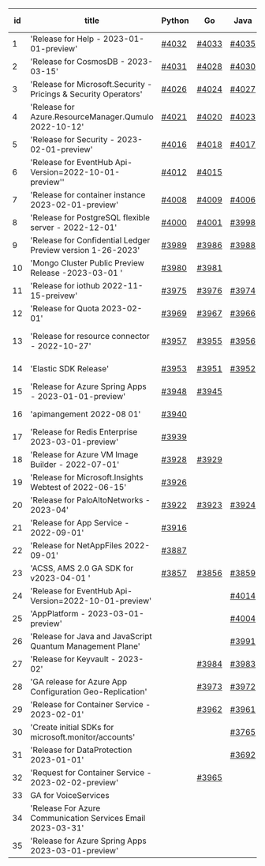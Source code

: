 | id | title | Python | Go | Java | Js | created date | target date | status |
| ------ | ------ | ------ | ------ | ------ | ------ | ------ | ------ | :-----: |
| 1 | 'Release for Help - 2023-01-01-preview'  | [#4032](https://github.com/Azure/sdk-release-request/issues/4032)  | [#4033](https://github.com/Azure/sdk-release-request/issues/4033)  | [#4035](https://github.com/Azure/sdk-release-request/issues/4035)  | [#4034](https://github.com/Azure/sdk-release-request/issues/4034)  | 04-12 | 04-28 |  |
| 2 | 'Release for CosmosDB - 2023-03-15'  | [#4031](https://github.com/Azure/sdk-release-request/issues/4031)  | [#4028](https://github.com/Azure/sdk-release-request/issues/4028)  | [#4030](https://github.com/Azure/sdk-release-request/issues/4030)  | [#4029](https://github.com/Azure/sdk-release-request/issues/4029)  | 04-11 | 04-28 |  |
| 3 | 'Release for Microsoft.Security - Pricings & Security Operators'  | [#4026](https://github.com/Azure/sdk-release-request/issues/4026)  | [#4024](https://github.com/Azure/sdk-release-request/issues/4024)  | [#4027](https://github.com/Azure/sdk-release-request/issues/4027)  | [#4025](https://github.com/Azure/sdk-release-request/issues/4025)  | 04-10 | 04-28 |  |
| 4 | 'Release for Azure.ResourceManager.Qumulo 2022-10-12'  | [#4021](https://github.com/Azure/sdk-release-request/issues/4021)  | [#4020](https://github.com/Azure/sdk-release-request/issues/4020)  | [#4023](https://github.com/Azure/sdk-release-request/issues/4023)  | [#4022](https://github.com/Azure/sdk-release-request/issues/4022)  | 04-06 | 04-14 |  |
| 5 | 'Release for Security - 2023-02-01-preview'  | [#4016](https://github.com/Azure/sdk-release-request/issues/4016)  | [#4018](https://github.com/Azure/sdk-release-request/issues/4018)  | [#4017](https://github.com/Azure/sdk-release-request/issues/4017)  | [#4019](https://github.com/Azure/sdk-release-request/issues/4019)  | 04-04 | 04-28 |  |
| 6 | 'Release for EventHub Api-Version=2022-10-01-preview''  | [#4012](https://github.com/Azure/sdk-release-request/issues/4012)  | [#4015](https://github.com/Azure/sdk-release-request/issues/4015)  |  | [#4013](https://github.com/Azure/sdk-release-request/issues/4013)  | 04-04 | 04-14 |  |
| 7 | 'Release for container instance 2023-02-01-preview'  | [#4008](https://github.com/Azure/sdk-release-request/issues/4008)  | [#4009](https://github.com/Azure/sdk-release-request/issues/4009)  | [#4006](https://github.com/Azure/sdk-release-request/issues/4006)  | [#4007](https://github.com/Azure/sdk-release-request/issues/4007)  | 03-31 | 04-28 |  |
| 8 | 'Release for PostgreSQL flexible server - 2022-12-01'  | [#4000](https://github.com/Azure/sdk-release-request/issues/4000)  | [#4001](https://github.com/Azure/sdk-release-request/issues/4001)  | [#3998](https://github.com/Azure/sdk-release-request/issues/3998)  | [#3999](https://github.com/Azure/sdk-release-request/issues/3999)  | 03-27 | 04-28 |  |
| 9 | 'Release for Confidential Ledger Preview version 1-26-2023'  | [#3989](https://github.com/Azure/sdk-release-request/issues/3989)  | [#3986](https://github.com/Azure/sdk-release-request/issues/3986)  | [#3988](https://github.com/Azure/sdk-release-request/issues/3988)  | [#3987](https://github.com/Azure/sdk-release-request/issues/3987)  | 03-23 | 04-28 |  |
| 10 | 'Mongo Cluster Public Preview Release -2023-03-01 '  | [#3980](https://github.com/Azure/sdk-release-request/issues/3980)  | [#3981](https://github.com/Azure/sdk-release-request/issues/3981)  |  | [#3978](https://github.com/Azure/sdk-release-request/issues/3978)  | 03-23 | 04-28 |  |
| 11 | 'Release for iothub 2022-11-15-preivew'  | [#3975](https://github.com/Azure/sdk-release-request/issues/3975)  | [#3976](https://github.com/Azure/sdk-release-request/issues/3976)  | [#3974](https://github.com/Azure/sdk-release-request/issues/3974)  | [#3977](https://github.com/Azure/sdk-release-request/issues/3977)  | 03-22 | 04-28 |  |
| 12 | 'Release for Quota 2023-02-01'  | [#3969](https://github.com/Azure/sdk-release-request/issues/3969)  | [#3967](https://github.com/Azure/sdk-release-request/issues/3967)  | [#3966](https://github.com/Azure/sdk-release-request/issues/3966)  | [#3968](https://github.com/Azure/sdk-release-request/issues/3968)  | 03-22 | 04-28 |  |
| 13 | 'Release for resource connector - 2022-10-27'  | [#3957](https://github.com/Azure/sdk-release-request/issues/3957)  | [#3955](https://github.com/Azure/sdk-release-request/issues/3955)  | [#3956](https://github.com/Azure/sdk-release-request/issues/3956)  | [#3958](https://github.com/Azure/sdk-release-request/issues/3958)  | 03-21 | 04-28 | Hold on by Java/ |
| 14 | 'Elastic SDK Release'  | [#3953](https://github.com/Azure/sdk-release-request/issues/3953)  | [#3951](https://github.com/Azure/sdk-release-request/issues/3951)  | [#3952](https://github.com/Azure/sdk-release-request/issues/3952)  | [#3954](https://github.com/Azure/sdk-release-request/issues/3954)  | 03-21 | 04-28 |  |
| 15 | 'Release for Azure Spring Apps - 2023-01-01-preview'  | [#3948](https://github.com/Azure/sdk-release-request/issues/3948)  | [#3945](https://github.com/Azure/sdk-release-request/issues/3945)  |  | [#3946](https://github.com/Azure/sdk-release-request/issues/3946)  | 03-17 | 04-28 |  |
| 16 | 'apimangement 2022-08 01'  | [#3940](https://github.com/Azure/sdk-release-request/issues/3940)  |  |  |  | 03-16 | 04-28 |  |
| 17 | 'Release for Redis Enterprise 2023-03-01-preview'  | [#3939](https://github.com/Azure/sdk-release-request/issues/3939)  |  |  | [#3937](https://github.com/Azure/sdk-release-request/issues/3937)  | 03-16 | 04-28 |  |
| 18 | 'Release for Azure VM Image Builder - 2022-07-01'  | [#3928](https://github.com/Azure/sdk-release-request/issues/3928)  | [#3929](https://github.com/Azure/sdk-release-request/issues/3929)  |  | [#3930](https://github.com/Azure/sdk-release-request/issues/3930)  | 03-15 | 04-28 |  |
| 19 | 'Release for Microsoft.Insights Webtest of 2022-06-15'  | [#3926](https://github.com/Azure/sdk-release-request/issues/3926)  |  |  |  | 03-13 | 04-28 |  |
| 20 | 'Release for PaloAltoNetworks - 2023-04'  | [#3922](https://github.com/Azure/sdk-release-request/issues/3922)  | [#3923](https://github.com/Azure/sdk-release-request/issues/3923)  | [#3924](https://github.com/Azure/sdk-release-request/issues/3924)  | [#3921](https://github.com/Azure/sdk-release-request/issues/3921)  | 03-10 | 04-28 |  |
| 21 | 'Release for App Service - 2022-09-01'  | [#3916](https://github.com/Azure/sdk-release-request/issues/3916)  |  |  |  | 03-10 | 04-28 |  |
| 22 | 'Release for NetAppFiles 2022-09-01'  | [#3887](https://github.com/Azure/sdk-release-request/issues/3887)  |  |  |  | 03-06 | 04-28 |  |
| 23 | 'ACSS, AMS 2.0 GA SDK for v2023-04-01 '  | [#3857](https://github.com/Azure/sdk-release-request/issues/3857)  | [#3856](https://github.com/Azure/sdk-release-request/issues/3856)  | [#3859](https://github.com/Azure/sdk-release-request/issues/3859)  | [#3858](https://github.com/Azure/sdk-release-request/issues/3858)  | 03-02 | 04-28 |  |
| 24 | 'Release for EventHub Api-Version=2022-10-01-preview'  |  |  | [#4014](https://github.com/Azure/sdk-release-request/issues/4014)  |  | 04-04 | 04-28 |  |
| 25 | 'AppPlatform - 2023-03-01-preview'  |  |  | [#4004](https://github.com/Azure/sdk-release-request/issues/4004)  |  | 03-31 | 04-28 |  |
| 26 | 'Release for Java and JavaScript Quantum Management Plane'  |  |  | [#3991](https://github.com/Azure/sdk-release-request/issues/3991)  | [#3992](https://github.com/Azure/sdk-release-request/issues/3992)  | 03-24 | 04-28 |  |
| 27 | 'Release for Keyvault - 2023-02'  |  | [#3984](https://github.com/Azure/sdk-release-request/issues/3984)  | [#3983](https://github.com/Azure/sdk-release-request/issues/3983)  | [#3982](https://github.com/Azure/sdk-release-request/issues/3982)  | 03-23 | 04-28 |  |
| 28 | 'GA release for Azure App Configuration Geo-Replication'  |  | [#3973](https://github.com/Azure/sdk-release-request/issues/3973)  | [#3972](https://github.com/Azure/sdk-release-request/issues/3972)  | [#3971](https://github.com/Azure/sdk-release-request/issues/3971)  | 03-22 | 04-28 |  |
| 29 | 'Release for Container Service - 2023-02-01'  |  | [#3962](https://github.com/Azure/sdk-release-request/issues/3962)  | [#3961](https://github.com/Azure/sdk-release-request/issues/3961)  | [#3963](https://github.com/Azure/sdk-release-request/issues/3963)  | 03-22 | 04-28 |  |
| 30 | 'Create initial SDKs for microsoft.monitor/accounts'  |  |  | [#3765](https://github.com/Azure/sdk-release-request/issues/3765)  |  | 02-10 | 03-24 |  |
| 31 | 'Release for DataProtection 2023-01-01'  |  |  | [#3692](https://github.com/Azure/sdk-release-request/issues/3692)  |  | 01-24 | 02-24 |  |
| 32 | 'Request for Container Service - 2023-02-02-preview'  |  | [#3965](https://github.com/Azure/sdk-release-request/issues/3965)  |  | [#3964](https://github.com/Azure/sdk-release-request/issues/3964)  | 03-22 | 04-28 |  |
| 33 | GA for VoiceServices  |  |  |  | [#4011](https://github.com/Azure/sdk-release-request/issues/4011)  | 04-04 |  |  |
| 34 | 'Release For Azure Communication Services Email 2023-03-31'  |  |  |  | [#3996](https://github.com/Azure/sdk-release-request/issues/3996)  | 03-26 | 04-28 |  |
| 35 | 'Release for Azure Spring Apps 2023-03-01-preview'  |  |  |  | [#3985](https://github.com/Azure/sdk-release-request/issues/3985)  | 03-23 | 04-28 |  |
